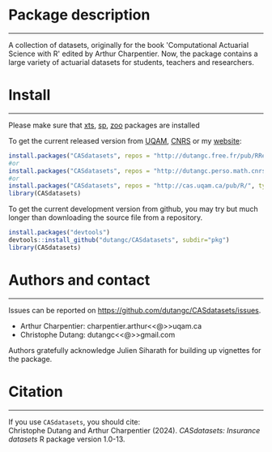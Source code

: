 

# Package description
---------------------

A collection of datasets, originally for the book 'Computational Actuarial Science with R' 
edited by Arthur Charpentier. Now, the package contains a large variety of actuarial datasets
for students, teachers and researchers.


# Install
---------------------

Please make sure that [xts](https://CRAN.R-project.org/package=xts), 
[sp](https://CRAN.R-project.org/package=sp), 
[zoo](https://CRAN.R-project.org/package=zoo) packages are installed

To get the current released version from [UQAM](http://cas.uqam.ca/),
[CNRS](http://dutangc.perso.math.cnrs.fr/RRepository/)
or my [website](http://dutangc.free.fr/pub/RRepos/):

``` r
install.packages("CASdatasets", repos = "http://dutangc.free.fr/pub/RRepos/", type="source")
#or 
install.packages("CASdatasets", repos = "http://dutangc.perso.math.cnrs.fr/RRepository/", type="source")
#or
install.packages("CASdatasets", repos = "http://cas.uqam.ca/pub/R/", type="source")
library(CASdatasets)
```

To get the current development version from github, you may try but much longer than downloading the source file from a repository.

``` r
install.packages("devtools")
devtools::install_github("dutangc/CASdatasets", subdir="pkg")
library(CASdatasets)
```

# Authors and contact
---------------------


Issues can be reported on https://github.com/dutangc/CASdatasets/issues.

- Arthur Charpentier: charpentier.arthur<<@>>uqam.ca
- Christophe Dutang: dutangc<<@>>gmail.com

Authors gratefully acknowledge Julien Siharath for building up vignettes for the package.


# Citation
---------------------

If you use `CASdatasets`, you should cite: <br />
Christophe Dutang and Arthur Charpentier (2024). 
*CASdatasets: Insurance datasets*
R package version 1.0-13.
